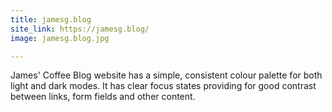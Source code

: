 ```yaml
---
title: jamesg.blog
site_link: https://jamesg.blog/
image: jamesg.blog.jpg

---
```


James' Coffee Blog website has a simple, consistent colour palette for both light and dark modes. It has clear focus states providing for good contrast between links, form fields and other content.
